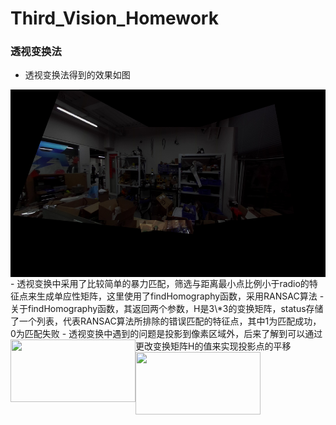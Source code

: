 # Third_Vision_Homework
### 透视变换法
- 透视变换法得到的效果如图
<img src="https://github.com/COMoER/Third_Vision_Homework/blob/main/out_homo.jpg" width = "700" height = "300" alt="" align=center />
- 透视变换中采用了比较简单的暴力匹配，筛选与距离最小点比例小于radio的特征点来生成单应性矩阵，这里使用了findHomography函数，采用RANSAC算法
- 关于findHomography函数，其返回两个参数，H是3\*3的变换矩阵，status存储了一个列表，代表RANSAC算法所排除的错误匹配的特征点，其中1为匹配成功，0为匹配失败
- 透视变换中遇到的问题是投影到像素区域外，后来了解到可以通过更改变换矩阵H的值来实现投影点的平移
<img src="https://images2015.cnblogs.com/blog/893836/201603/893836-20160310181524100-995426777.png" width = "200" height = "100" alt="" align=left />
<img src="https://img-blog.csdn.net/20140521142820609" width = "200" height = "100" alt="" align=center />
